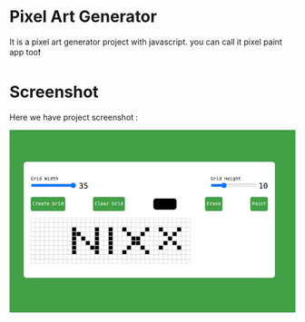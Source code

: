 # Pixel Art Generator

It is  a pixel art generator project with javascript. you can call it pixel paint app too❗️

# Screenshot
Here we have project screenshot :

![screenshot](screenshot.png)